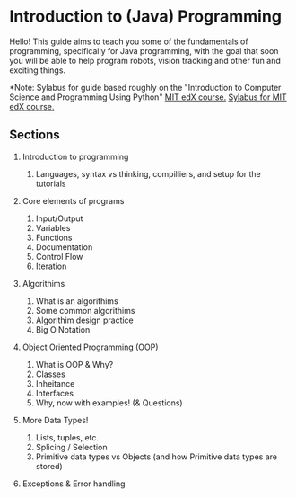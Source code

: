 # Introduction to (Java) Programming

Hello! This guide aims to teach you some of the fundamentals of programming, specifically for Java programming, with the goal that soon you will be able to help program robots, vision tracking and other fun and exciting things.

*Note: Sylabus for guide based roughly on the "Introduction to Computer Science and Programming Using Python" [MIT edX course.](https://www.edx.org/course/introduction-computer-science-mitx-6-00-1x-10) [Sylabus for MIT edX course.](https://d37djvu3ytnwxt.cloudfront.net/assets/courseware/v1/8f4b7397e0cb43c31f7b45e985f978e6/asset-v1:MITx+6.00.1x_11+1T2017+type@asset+block/6001x_syllabus.pdf)

## Sections
1. Introduction to programming
	1. Languages, syntax vs thinking, compilliers, and setup for the tutorials

2. Core elements of programs
	1. Input/Output
	2. Variables
	3. Functions
	4. Documentation
	5. Control Flow
	6. Iteration
	
3. Algorithims
	1. What is an algorithims
	2. Some common algorithims
	3. Algorithim design practice
	4. Big O Notation
	
7. Object Oriented Programming (OOP)
	1. What is OOP & Why?
	2. Classes
	3. Inheitance
	4. Interfaces
	5. Why, now with examples! (& Questions)

5. More Data Types!
	1. Lists, tuples, etc.
	2. Splicing / Selection
	3. Primitive data types vs Objects (and how Primitive data types are stored)

6. Exceptions & Error handling